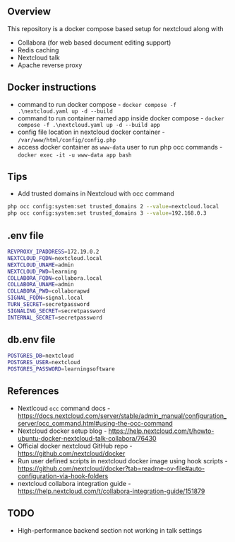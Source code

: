 ## Overview
This repository is a docker compose based setup for nextcloud along with 
* Collabora (for web based document editing support) 
* Redis caching
* Nextcloud talk 
* Apache reverse proxy

## Docker instructions
* command to run docker compose - `docker compose -f .\nextcloud.yaml up -d --build`
* command to run container named app inside docker compose - `docker compose -f .\nextcloud.yaml up -d --build app`
* config file location in nextcloud docker container - `/var/www/html/config/config.php`
* access docker container as `www-data` user to run php occ commands - `docker exec -it -u www-data app bash`

## Tips
* Add trusted domains in Nextcloud with occ command
```bash
php occ config:system:set trusted_domains 2 --value=nextcloud.local
php occ config:system:set trusted_domains 3 --value=192.168.0.3
```

## .env file
```bash
REVPROXY_IPADDRESS=172.19.0.2
NEXTCLOUD_FQDN=nextcloud.local
NEXTCLOUD_UNAME=admin
NEXTCLOUD_PWD=learning
COLLABORA_FQDN=collabora.local
COLLABORA_UNAME=admin
COLLABORA_PWD=collaborapwd
SIGNAL_FQDN=signal.local
TURN_SECRET=secretpassword
SIGNALING_SECRET=secretpassword
INTERNAL_SECRET=secretpassword
```

## db.env file
```bash
POSTGRES_DB=nextcloud
POSTGRES_USER=nextcloud
POSTGRES_PASSWORD=learningsoftware
```

## References
* Nextlcoud `occ` command docs - https://docs.nextcloud.com/server/stable/admin_manual/configuration_server/occ_command.html#using-the-occ-command
* Nextcloud docker setup blog - https://help.nextcloud.com/t/howto-ubuntu-docker-nextcloud-talk-collabora/76430
* Official docker nextcloud GitHub repo - https://github.com/nextcloud/docker
* Run user defined scripts in nextcloud docker image using hook scripts - https://github.com/nextcloud/docker?tab=readme-ov-file#auto-configuration-via-hook-folders
* nextcloud collabora integration guide - https://help.nextcloud.com/t/collabora-integration-guide/151879

## TODO
* High-performance backend section not working in talk settings